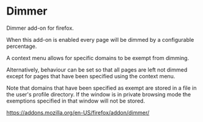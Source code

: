 Dimmer
========

Dimmer add-on for firefox.  

When this add-on is enabled every page will be dimmed by a configurable 
percentage.  

A context menu allows for specific domains to be exempt from dimming.


Alternatively, behaviour can be set so that all pages are left not dimmed
except for pages that have been specified using the context menu. 

Note that domains that have been specified as exempt are stored in a file in
the user's profile directory.  If the window is in private browsing mode
the exemptions specified in that window will not be stored.



https://addons.mozilla.org/en-US/firefox/addon/dimmer/



